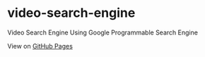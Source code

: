 # video-search-engine
Video Search Engine Using Google Programmable Search Engine

View on [GitHub Pages](https://magatdarwin.github.io/video-search-engine/)